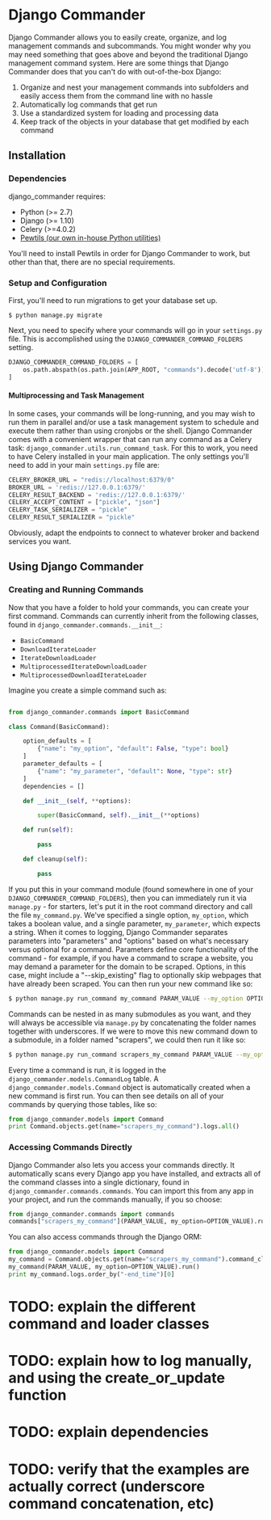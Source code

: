# Django Commander

Django Commander allows you to easily create, organize, and log management commands and subcommands.
You might wonder why you may need something that goes above and beyond the traditional Django management
command system.  Here are some things that Django Commander does that you can't do with out-of-the-box Django:

1. Organize and nest your management commands into subfolders and easily access them from the command line
with no hassle
2. Automatically log commands that get run
3. Use a standardized system for loading and processing data
4. Keep track of the objects in your database that get modified by each command

## Installation

### Dependencies

django_commander requires:

- Python (>= 2.7)
- Django (>= 1.10)
- Celery (>=4.0.2)
- [Pewtils (our own in-house Python utilities)](https://github.com/pewresearch/pewtils)

You'll need to install Pewtils in order for Django Commander to work, but other than that,
there are no special requirements.

### Setup and Configuration

First, you'll need to run migrations to get your database set up.

```
$ python manage.py migrate
```

Next, you need to specify where your commands will go in your `settings.py` file.  This is accomplished
using the `DJANGO_COMMANDER_COMMAND_FOLDERS` setting.

```python
DJANGO_COMMANDER_COMMAND_FOLDERS = [
    os.path.abspath(os.path.join(APP_ROOT, "commands").decode('utf-8')).replace('\\', '/'),
]
```

#### Multiprocessing and Task Management

In some cases, your commands will be long-running, and you may wish to run them in parallel and/or use
a task management system to schedule and execute them rather than using cronjobs or the shell.
Django Commander comes with a convenient wrapper that can run any command as a Celery task:
`django_commander.utils.run_command_task`.  For this to work, you need to have Celery installed in your main
application.  The only settings you'll need to add in your main `settings.py` file are:

```python
CELERY_BROKER_URL = "redis://localhost:6379/0"
BROKER_URL = 'redis://127.0.0.1:6379/'
CELERY_RESULT_BACKEND = 'redis://127.0.0.1:6379/'
CELERY_ACCEPT_CONTENT = ["pickle", "json"]
CELERY_TASK_SERIALIZER = "pickle"
CELERY_RESULT_SERIALIZER = "pickle"
```

Obviously, adapt the endpoints to connect to whatever broker and backend services you want.

## Using Django Commander

### Creating and Running Commands

Now that you have a folder to hold your commands, you can create your first command. Commands can currently
inherit from the following classes, found in `django_commander.commands.__init__`:

* `BasicCommand`
* `DownloadIterateLoader`
* `IterateDownloadLoader`
* `MultiprocessedIterateDownloadLoader`
* `MultiprocessedDownloadIterateLoader`

Imagine you create a simple command such as:

```python

from django_commander.commands import BasicCommand

class Command(BasicCommand):

    option_defaults = [
        {"name": "my_option", "default": False, "type": bool}
    ]
    parameter_defaults = [
        {"name": "my_parameter", "default": None, "type": str}
    ]
    dependencies = []

    def __init__(self, **options):

        super(BasicCommand, self).__init__(**options)

    def run(self):

        pass

    def cleanup(self):

        pass

```

If you put this in your command module (found somewhere in one of your `DJANGO_COMMANDER_COMMAND_FOLDERS`),
then you can immediately run it via `manage.py` - for starters, let's put it in the root command directory
and call the file `my_command.py`.  We've specified a single option, `my_option`, which takes a boolean value,
and a single parameter, `my_parameter`, which expects a string.  When it comes to logging, Django Commander
separates parameters into "parameters" and "options" based on what's necessary versus optional for a command.
Parameters define core functionality of the command - for example, if you have a command to scrape a website,
you may demand a parameter for the domain to be scraped.  Options, in this case, might include a "--skip_existing"
flag to optionally skip webpages that have already been scraped.  You can then run your new command like so:

```bash
$ python manage.py run_command my_command PARAM_VALUE --my_option OPTION_VALUE
```

Commands can be nested in as many submodules as you want, and they will always be accessible via `manage.py`
by concatenating the folder names together with underscores.  If we were to move this new command down to a
submodule, in a folder named "scrapers", we could then run it like so:

```bash
$ python manage.py run_command scrapers_my_command PARAM_VALUE --my_option OPTION_VALUE
```

Every time a command is run, it is logged in the `django_commander.models.CommandLog` table.  A
`django_commander.models.Command` object is automatically created when a new command is first run.
You can then see details on all of your commands by querying those tables, like so:

```python
from django_commander.models import Command
print Command.objects.get(name="scrapers_my_command").logs.all()
```

### Accessing Commands Directly

Django Commander also lets you access your commands directly.  It automatically scans every Django app
you have installed, and extracts all of the command classes into a single dictionary, found in
`django_commander.commands.commands`.  You can import this from any app in your project, and run the commands
manually, if you so choose:

```python
from django_commander.commands import commands
commands["scrapers_my_command"](PARAM_VALUE, my_option=OPTION_VALUE).run()
```

You can also access commands through the Django ORM:

```python
from django_commander.models import Command
my_command = Command.objects.get(name="scrapers_my_command").command_class
my_command(PARAM_VALUE, my_option=OPTION_VALUE).run()
print my_command.logs.order_by("-end_time")[0]
```

# TODO: explain the different command and loader classes
# TODO: explain how to log manually, and using the create_or_update function
# TODO: explain dependencies
# TODO: verify that the examples are actually correct (underscore command concatenation, etc)


